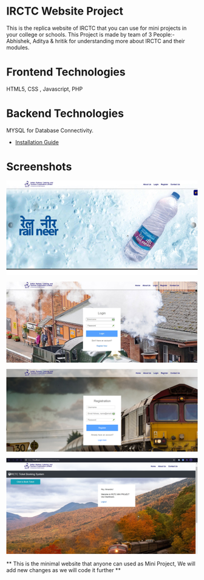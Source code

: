 # IRCTC Website Project
 This is the replica website of IRCTC that you can use for mini projects in your college or schools. This Project is made by team of 3 People:- Abhishek, Aditya & hritik for understanding more about IRCTC and their modules.

# Frontend Technologies
HTML5, CSS , Javascript, PHP

# Backend Technologies
MYSQL for Database Connectivity.

- [Installation Guide](https://github.com/himanshuchandola/IRCTC-Website-Replica/wiki)

# Screenshots
![Index Page](https://github.com/HimanshuChandola/IRCTC-Website-Replica/blob/main/screenshots/Index%20Page.jpg)

![User Login Page](https://github.com/HimanshuChandola/IRCTC-Website-Replica/blob/main/screenshots/User%20Login%20Page.jpg)

![Registration Page](https://github.com/HimanshuChandola/IRCTC-Website-Replica/blob/main/screenshots/Registration%20Page.png)

![User Dashboard Page](https://github.com/HimanshuChandola/IRCTC-Website-Replica/blob/main/screenshots/User%20Dashboard%20Page.jpg)


** This is the minimal website that anyone can used as Mini Project, We will add new changes as we will code it further **
